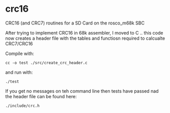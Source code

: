 # crc16
CRC16 (and CRC7) routines for a SD Card on the rosco_m68k SBC 

After trying to implement CRC16 in 68k assembler, I moved to C .. this code now creates a header file with the tables and functiosn required to calcualte CRC7/CRC16

Compile with:

```cc -o test ./src/create_crc_header.c```

and run with:

```./test```

If you get no messages on teh command line then tests have passed nad the header file can be found here:

```./include/crc.h```